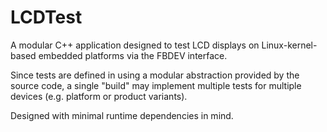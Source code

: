 # LCDTest
A modular C++ application designed to test LCD displays on Linux-kernel-based embedded platforms via the FBDEV interface.

Since tests are defined in using a modular abstraction provided by the source code, a single "build" may implement multiple tests for multiple devices (e.g. platform or product variants).

Designed with minimal runtime dependencies in mind.
